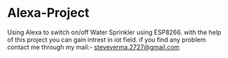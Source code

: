 # Alexa-Project
Using Alexa to switch on/off Water Sprinkler using ESP8266.
with the help of this project you can gain intrest in iot field.
if you find any problem contact me through my mail:- steveverma.2727@gmail.com
